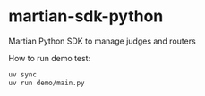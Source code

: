# martian-sdk-python
Martian Python SDK to manage judges and routers


How to run demo test:

```bash
uv sync
uv run demo/main.py
```